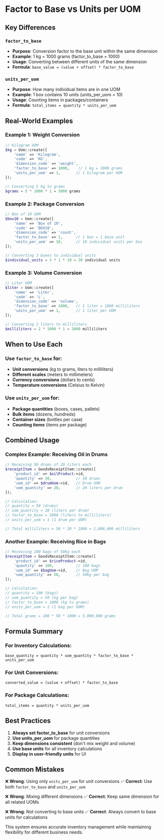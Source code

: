 # Factor to Base vs Units per UOM

## Key Differences

### `factor_to_base`
- **Purpose**: Conversion factor to the base unit within the same dimension
- **Example**: 1 kg = 1000 grams (factor_to_base = 1000)
- **Usage**: Converting between different units of the same dimension
- **Formula**: `base_value = (value + offset) * factor_to_base`

### `units_per_uom`
- **Purpose**: How many individual items are in one UOM
- **Example**: 1 box contains 10 units (units_per_uom = 10)
- **Usage**: Counting items in packages/containers
- **Formula**: `total_items = quantity * units_per_uom`

## Real-World Examples

### Example 1: Weight Conversion
```php
// Kilogram UOM
$kg = Uom::create([
    'name' => 'Kilogram',
    'code' => 'KG',
    'dimension_code' => 'weight',
    'factor_to_base' => 1000,    // 1 kg = 1000 grams
    'units_per_uom' => 1,       // 1 kilogram per UOM
]);

// Converting 5 kg to grams
$grams = 5 * 1000 * 1 = 5000 grams
```

### Example 2: Package Conversion
```php
// Box of 10 UOM
$box10 = Uom::create([
    'name' => 'Box of 10',
    'code' => 'BOX10',
    'dimension_code' => 'count',
    'factor_to_base' => 1,      // 1 box = 1 base unit
    'units_per_uom' => 10,      // 10 individual units per box
]);

// Converting 3 boxes to individual units
$individual_units = 3 * 1 * 10 = 30 individual units
```

### Example 3: Volume Conversion
```php
// Liter UOM
$liter = Uom::create([
    'name' => 'Liter',
    'code' => 'L',
    'dimension_code' => 'volume',
    'factor_to_base' => 1000,   // 1 liter = 1000 milliliters
    'units_per_uom' => 1,       // 1 liter per UOM
]);

// Converting 2 liters to milliliters
$milliliters = 2 * 1000 * 1 = 2000 milliliters
```

## When to Use Each

### Use `factor_to_base` for:
- **Unit conversions** (kg to grams, liters to milliliters)
- **Different scales** (meters to millimeters)
- **Currency conversions** (dollars to cents)
- **Temperature conversions** (Celsius to Kelvin)

### Use `units_per_uom` for:
- **Package quantities** (boxes, cases, pallets)
- **Bulk items** (dozens, hundreds)
- **Container sizes** (bottles per case)
- **Counting items** (items per package)

## Combined Usage

### Complex Example: Receiving Oil in Drums
```php
// Receiving 50 drums of 20 liters each
$receiptItem = GoodsReceiptItem::create([
    'product_id' => $oilProduct->id,
    'quantity' => 50,           // 50 drums
    'uom_id' => $drumUom->id,   // Drum UOM
    'uom_quantity' => 20,       // 20 liters per drum
]);

// Calculation:
// quantity = 50 (drums)
// uom_quantity = 20 (liters per drum)
// factor_to_base = 1000 (liters to milliliters)
// units_per_uom = 1 (1 drum per UOM)

// Total milliliters = 50 * 20 * 1000 = 1,000,000 milliliters
```

### Another Example: Receiving Rice in Bags
```php
// Receiving 100 bags of 50kg each
$receiptItem = GoodsReceiptItem::create([
    'product_id' => $riceProduct->id,
    'quantity' => 100,          // 100 bags
    'uom_id' => $bagUom->id,    // Bag UOM
    'uom_quantity' => 50,       // 50kg per bag
]);

// Calculation:
// quantity = 100 (bags)
// uom_quantity = 50 (kg per bag)
// factor_to_base = 1000 (kg to grams)
// units_per_uom = 1 (1 bag per UOM)

// Total grams = 100 * 50 * 1000 = 5,000,000 grams
```

## Formula Summary

### For Inventory Calculations:
```
base_quantity = quantity * uom_quantity * factor_to_base * units_per_uom
```

### For Unit Conversions:
```
converted_value = (value + offset) * factor_to_base
```

### For Package Calculations:
```
total_items = quantity * units_per_uom
```

## Best Practices

1. **Always set factor_to_base** for unit conversions
2. **Use units_per_uom** for package quantities
3. **Keep dimensions consistent** (don't mix weight and volume)
4. **Use base units** for all inventory calculations
5. **Display in user-friendly units** for UI

## Common Mistakes

❌ **Wrong**: Using only `units_per_uom` for unit conversions
✅ **Correct**: Use both `factor_to_base` and `units_per_uom`

❌ **Wrong**: Mixing different dimensions
✅ **Correct**: Keep same dimension for all related UOMs

❌ **Wrong**: Not converting to base units
✅ **Correct**: Always convert to base units for calculations

This system ensures accurate inventory management while maintaining flexibility for different business needs.
